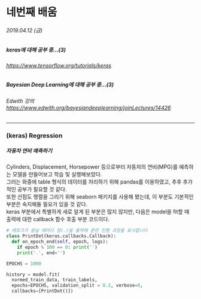 # 네번째 배움
###### 2019.04.12 (금)
##### keras에 대해 공부 중...(3)
###### https://www.tensorflow.org/tutorials/keras
##### Bayesian Deep Learning에 대해 공부 중...(3)
###### Edwith 강의 https://www.edwith.org/bayesiandeeplearning/joinLectures/14426

-----
### (keras) Regression
##### 자동차 연비 예측하기
Cylinders, Displacement, Horsepower 등으로부터 자동차의 연비(MPG)를 예측하는 모델을 만들어보고 학습 및 실행해보았다.  
그러는 와중에 table 형식의 데이터를 처리하기 위해 pandas를 이용하였고, 추후 추가적인 공부가 필요할 것 같다.  
또한 산점도 행렬을 그리기 위해 seaborn 패키지를 사용해 봤는데, 이 부분도 기본적인 부분은 숙지해둘 필요가 있을 것 같다.  
keras 부분에서 특별하게 새로 알게 된 부분은 많지 않지만, 다음은 model을 fit할 때 출력에 대한 callback 함수 호출 부분 코드이다.  

```python
# 에포크가 끝날 때마다 점(.)을 출력해 훈련 진행 과정을 표시합니다
class PrintDot(keras.callbacks.Callback):
  def on_epoch_end(self, epoch, logs):
    if epoch % 100 == 0: print('')
    print('.', end='')

EPOCHS = 1000

history = model.fit(
  normed_train_data, train_labels,
  epochs=EPOCHS, validation_split = 0.2, verbose=0,
  callbacks=[PrintDot()])
```

<br>
<br>

